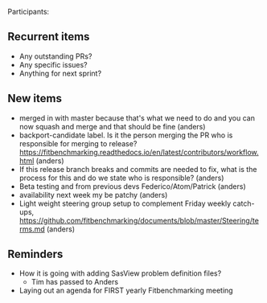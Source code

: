 Participants:

Recurrent items
----------------
* Any outstanding PRs?
* Any specific issues?
* Anything for next sprint?

New items
---------

* merged in with master because that's what we need to do and you can now squash and merge and that should be fine (anders)
* backport-candidate label. Is it the person merging the PR who is responsible for merging to release? https://fitbenchmarking.readthedocs.io/en/latest/contributors/workflow.html (anders)
* If this release branch breaks and commits are needed to fix, what is the process for this and do we state who is responsible? (anders)
* Beta testing and from previous devs Federico/Atom/Patrick (anders)
* availability next week my be patchy (anders)
* Light weight steering group setup to complement Friday weekly catch-ups, https://github.com/fitbenchmarking/documents/blob/master/Steering/terms.md (anders) 

Reminders
---------
* How it is going with adding SasView problem definition files?
  - Tim has passed to Anders
* Laying out an agenda for FIRST yearly Fitbenchmarking meeting
